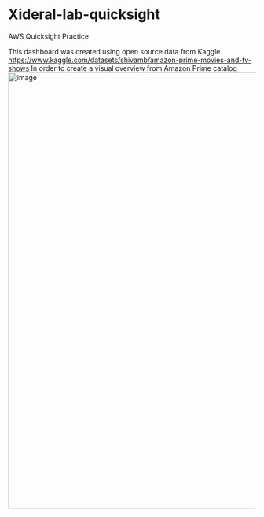 # Xideral-lab-quicksight
AWS Quicksight Practice

This dashboard was created using open source data from Kaggle https://www.kaggle.com/datasets/shivamb/amazon-prime-movies-and-tv-shows
In order to create a visual overview from Amazon Prime catalog
<img width="887" alt="image" src="https://github.com/user-attachments/assets/5661471d-1415-4c55-a5c7-58c67a12b0e4" />
